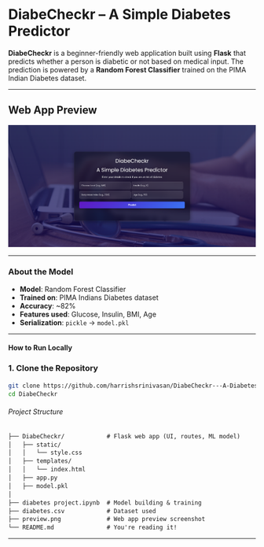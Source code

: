 # DiabeCheckr – A Simple Diabetes Predictor 

**DiabeCheckr** is a beginner-friendly web application built using **Flask** that predicts whether a person is diabetic or not based on medical input. The prediction is powered by a **Random Forest Classifier** trained on the PIMA Indian Diabetes dataset.

---

## Web App Preview

![App Screenshot](preview.png)

---

### About the Model

- **Model**: Random Forest Classifier  
- **Trained on**: PIMA Indians Diabetes dataset  
- **Accuracy**: ~82%  
- **Features used**: Glucose, Insulin, BMI, Age  
- **Serialization**: `pickle` → `model.pkl`

---

#### How to Run Locally

### 1. Clone the Repository

```bash
git clone https://github.com/harrishsrinivasan/DiabeCheckr---A-Diabetes-Prediction-App-using-Machine-Learning.git
cd DiabeCheckr
```

###### Project Structure
```txt
├── DiabeCheckr/            # Flask web app (UI, routes, ML model)
│   ├── static/
│   │   └── style.css
│   ├── templates/
│   │   └── index.html
│   ├── app.py
│   ├── model.pkl
│
├── diabetes project.ipynb  # Model building & training
├── diabetes.csv            # Dataset used
├── preview.png             # Web app preview screenshot
└── README.md               # You're reading it!
```

---

